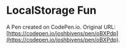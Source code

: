 # LocalStorage Fun

A Pen created on CodePen.io. Original URL: [https://codepen.io/joshbivens/pen/oBXPdp](https://codepen.io/joshbivens/pen/oBXPdp).

